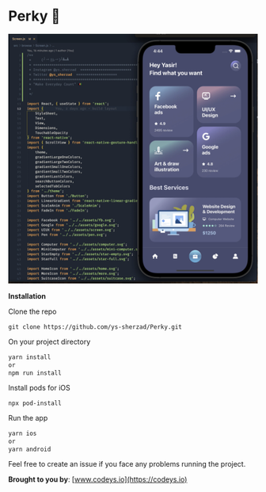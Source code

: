 # Perky 👑

![](PerkyScreenshot.png)

**Installation**

Clone the repo

```
git clone https://github.com/ys-sherzad/Perky.git
```

On your project directory

```
yarn install
or
npm run install
```

Install pods for iOS

```
npx pod-install
```

Run the app

```
yarn ios
or
yarn android
```

Feel free to create an issue if you face any problems running the project.

**Brought to you by**:
[www.codeys.io](https://codeys.io)
